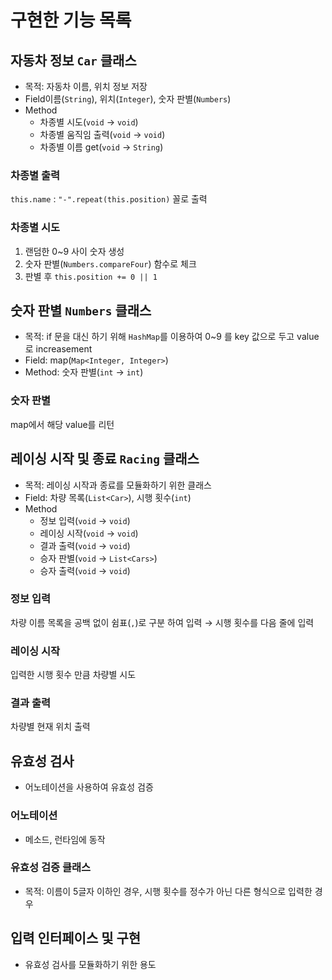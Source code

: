 # 구현한 기능 목록


## 자동차 정보 `Car` 클래스
- 목적: 자동차 이름, 위치 정보 저장
- Field이름(`String`), 위치(`Integer`), 숫자 판별(`Numbers`)
- Method
  - 차종별 시도(`void` &rarr; `void`)
  - 차종별 움직임 출력(`void` &rarr; `void`)
  - 차종별 이름 get(`void` &rarr; `String`)

### 차종별 출력
`this.name` : `"-".repeat(this.position)` 꼴로 출력

### 차종별 시도
1. 랜덤한 0~9 사이 숫자 생성
2. 숫자 판별(`Numbers.compareFour`) 함수로 체크
3. 판별 후 `this.position += 0 || 1`

## 숫자 판별 `Numbers` 클래스
- 목적: if 문을 대신 하기 위해 `HashMap`를 이용하여 0~9 를 key 값으로 두고 value로 increasement
- Field: map(`Map<Integer, Integer>`)
- Method: 숫자 판별(`int` &rarr; `int`)

### 숫자 판별
map에서 해당 value를 리턴


## 레이싱 시작 및 종료 `Racing` 클래스
- 목적: 레이싱 시작과 종료를 모듈화하기 위한 클래스
- Field: 차량 목록(`List<Car>`), 시행 횟수(`int`)
- Method
  - 정보 입력(`void` &rarr; `void`)
  - 레이싱 시작(`void` &rarr; `void`)
  - 결과 출력(`void` &rarr; `void`)
  - 승자 판별(`void` &rarr; `List<Cars>`)
  - 승자 출력(`void` &rarr; `void`)

### 정보 입력
차량 이름 목록을 공백 없이 쉼표(`,`)로 구분 하여 입력 &rarr; 시행 횟수를 다음 줄에 입력

### 레이싱 시작
입력한 시행 횟수 만큼 차량별 시도

### 결과 출력
차량별 현재 위치 출력

## 유효성 검사
- 어노테이션을 사용하여 유효성 검증

### 어노테이션
- 메소드, 런타임에 동작

### 유효성 검증 클래스
- 목적: 이름이 5글자 이하인 경우, 시행 횟수를 정수가 아닌 다른 형식으로 입력한 경우

## 입력 인터페이스 및 구현
- 유효성 검사를 모듈화하기 위한 용도